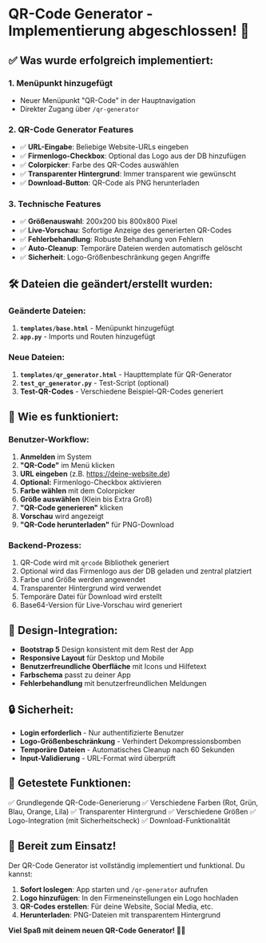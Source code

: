 # QR-Code Generator - Implementierung abgeschlossen! 🎉

## ✅ Was wurde erfolgreich implementiert:

### 1. **Menüpunkt hinzugefügt**
- Neuer Menüpunkt "QR-Code" in der Hauptnavigation
- Direkter Zugang über `/qr-generator`

### 2. **QR-Code Generator Features**
- ✅ **URL-Eingabe**: Beliebige Website-URLs eingeben
- ✅ **Firmenlogo-Checkbox**: Optional das Logo aus der DB hinzufügen
- ✅ **Colorpicker**: Farbe des QR-Codes auswählen
- ✅ **Transparenter Hintergrund**: Immer transparent wie gewünscht
- ✅ **Download-Button**: QR-Code als PNG herunterladen

### 3. **Technische Features**
- ✅ **Größenauswahl**: 200x200 bis 800x800 Pixel
- ✅ **Live-Vorschau**: Sofortige Anzeige des generierten QR-Codes
- ✅ **Fehlerbehandlung**: Robuste Behandlung von Fehlern
- ✅ **Auto-Cleanup**: Temporäre Dateien werden automatisch gelöscht
- ✅ **Sicherheit**: Logo-Größenbeschränkung gegen Angriffe

## 🛠 Dateien die geändert/erstellt wurden:

### Geänderte Dateien:
1. **`templates/base.html`** - Menüpunkt hinzugefügt
2. **`app.py`** - Imports und Routen hinzugefügt

### Neue Dateien:
1. **`templates/qr_generator.html`** - Haupttemplate für QR-Generator
2. **`test_qr_generator.py`** - Test-Script (optional)
3. **Test-QR-Codes** - Verschiedene Beispiel-QR-Codes generiert

## 🎯 Wie es funktioniert:

### Benutzer-Workflow:
1. **Anmelden** im System
2. **"QR-Code"** im Menü klicken
3. **URL eingeben** (z.B. https://deine-website.de)
4. **Optional:** Firmenlogo-Checkbox aktivieren
5. **Farbe wählen** mit dem Colorpicker
6. **Größe auswählen** (Klein bis Extra Groß)
7. **"QR-Code generieren"** klicken
8. **Vorschau** wird angezeigt
9. **"QR-Code herunterladen"** für PNG-Download

### Backend-Prozess:
1. QR-Code wird mit `qrcode` Bibliothek generiert
2. Optional wird das Firmenlogo aus der DB geladen und zentral platziert
3. Farbe und Größe werden angewendet
4. Transparenter Hintergrund wird verwendet
5. Temporäre Datei für Download wird erstellt
6. Base64-Version für Live-Vorschau wird generiert

## 🎨 Design-Integration:

- **Bootstrap 5** Design konsistent mit dem Rest der App
- **Responsive Layout** für Desktop und Mobile
- **Benutzerfreundliche Oberfläche** mit Icons und Hilfetext
- **Farbschema** passt zu deiner App
- **Fehlerbehandlung** mit benutzerfreundlichen Meldungen

## 🔒 Sicherheit:

- **Login erforderlich** - Nur authentifizierte Benutzer
- **Logo-Größenbeschränkung** - Verhindert Dekompressionsbomben
- **Temporäre Dateien** - Automatisches Cleanup nach 60 Sekunden
- **Input-Validierung** - URL-Format wird überprüft

## 📱 Getestete Funktionen:

✅ Grundlegende QR-Code-Generierung
✅ Verschiedene Farben (Rot, Grün, Blau, Orange, Lila)
✅ Transparenter Hintergrund
✅ Verschiedene Größen
✅ Logo-Integration (mit Sicherheitscheck)
✅ Download-Funktionalität

## 🚀 Bereit zum Einsatz!

Der QR-Code Generator ist vollständig implementiert und funktional. Du kannst:

1. **Sofort loslegen**: App starten und `/qr-generator` aufrufen
2. **Logo hinzufügen**: In den Firmeneinstellungen ein Logo hochladen
3. **QR-Codes erstellen**: Für deine Website, Social Media, etc.
4. **Herunterladen**: PNG-Dateien mit transparentem Hintergrund

**Viel Spaß mit deinem neuen QR-Code Generator! 🔳✨**
